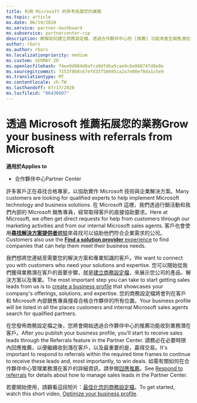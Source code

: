 ```yaml
---
title: 利用 Microsoft 的參考拓展您的業務
ms.topic: article
ms.date: 06/19/2020
ms.service: partner-dashboard
ms.subservice: partnercenter-csp
description: 瞭解如何建立商務設定檔，透過合作夥伴中心的 [推薦] 功能來產生銷售潛在客戶，然後再回應這些參考。
author: rbars
ms.author: rbars
ms.localizationpriority: medium
ms.custom: SEOMAY.20
ms.openlocfilehash: f4ee9d084d0afca9dfdba5cae9c6e060747d8e0e
ms.sourcegitcommit: 7153f0b8c67efd35f58695ca2a7e00e70da1c5e9
ms.translationtype: MT
ms.contentlocale: zh-TW
ms.lasthandoff: 07/17/2020
ms.locfileid: "86436607"
---
```

# <a name="grow-your-business-with-referrals-from-microsoft"></a><span data-ttu-id="b52a2-103">透過 Microsoft 推薦拓展您的業務</span><span class="sxs-lookup"><span data-stu-id="b52a2-103">Grow your business with referrals from Microsoft</span></span>

<span data-ttu-id="b52a2-104">**適用於**</span><span class="sxs-lookup"><span data-stu-id="b52a2-104">**Applies to**</span></span>

- <span data-ttu-id="b52a2-105">合作夥伴中心</span><span class="sxs-lookup"><span data-stu-id="b52a2-105">Partner Center</span></span>

<span data-ttu-id="b52a2-106">許多客戶正在尋找合格專家，以協助實作 Microsoft 技術與企業解決方案。</span><span class="sxs-lookup"><span data-stu-id="b52a2-106">Many customers are looking for qualified experts to help implement Microsoft technology and business solutions.</span></span> <span data-ttu-id="b52a2-107">在 Microsoft 這裡，我們透過行銷活動和我們內部的 Microsoft 銷售專員，經常取得客戶的直接協助要求。</span><span class="sxs-lookup"><span data-stu-id="b52a2-107">Here at Microsoft, we often get direct requests for help from customers through our marketing activities and from our internal Microsoft sales agents.</span></span> <span data-ttu-id="b52a2-108">客戶也會使用[**尋找解決方案提供者**體驗](https://www.microsoft.com/solution-providers/search)來尋找可以協助他們符合企業需求的公司。</span><span class="sxs-lookup"><span data-stu-id="b52a2-108">Customers also use the [**Find a solution provider** experience](https://www.microsoft.com/solution-providers/search) to find companies that can help them meet their business needs.</span></span> 

<span data-ttu-id="b52a2-109">我們想將您連結至需要您的解決方案和專業知識的客戶。</span><span class="sxs-lookup"><span data-stu-id="b52a2-109">We want to connect you with customers who need your solutions and expertise.</span></span> <span data-ttu-id="b52a2-110">您可以開始從我們獲得業務潛在客戶的首要步驟，就是[建立商務設定檔](create-a-marketing-profile.md)，來展示您公司的產品、解決方案以及專業。</span><span class="sxs-lookup"><span data-stu-id="b52a2-110">The most important step you can take to start getting sales leads from us is to [create a business profile](create-a-marketing-profile.md) that showcases your company's offerings, solutions, and expertise.</span></span> <span data-ttu-id="b52a2-111">您的商務設定檔將會列在客戶和 Microsoft 內部銷售專員搜尋合格合作夥伴的所有位置。</span><span class="sxs-lookup"><span data-stu-id="b52a2-111">Your business profile will be listed in all the places customers and internal Microsoft sales agents search for qualified partners.</span></span> 

 <span data-ttu-id="b52a2-112">在您發佈商務設定檔之後，您將會開始透過合作夥伴中心的推薦功能收到業務潛在客戶。</span><span class="sxs-lookup"><span data-stu-id="b52a2-112">After you publish your business profile, you'll start to receive sales leads through the Referrals feature in the Partner Center.</span></span> <span data-ttu-id="b52a2-113">請務必在必要時限內回應推薦，以便繼續收到潛在客戶，以及最重要的是，贏得交易。</span><span class="sxs-lookup"><span data-stu-id="b52a2-113">It's important to respond to referrals within the required time frames to continue to receive these leads and, most importantly, to win deals.</span></span> <span data-ttu-id="b52a2-114">如需有關如何在合作夥伴中心管理業務潛在客戶的詳細資訊，請參閱[回應推薦](responding-to-referrals.md)。</span><span class="sxs-lookup"><span data-stu-id="b52a2-114">See [Respond to referrals](responding-to-referrals.md) for details about how to manage sales leads in the Partner Center.</span></span>  

<span data-ttu-id="b52a2-115">若要開始使用，請觀看這段短片：[最佳化您的商務設定檔](https://player.vimeo.com/video/252788046)。</span><span class="sxs-lookup"><span data-stu-id="b52a2-115">To get started, watch this short video, [Optimize your business profile](https://player.vimeo.com/video/252788046).</span></span>  
